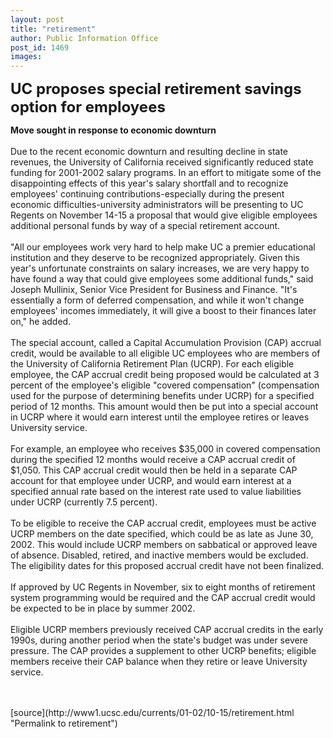```yaml
---
layout: post
title: "retirement"
author: Public Information Office
post_id: 1469
images:
---
```


<p>
  <font size="5"><b>UC proposes special retirement savings option for employees</b></font>
</p>
<p>
  <b>Move sought in response to economic downturn</b><br>
  <br>
  Due to the recent economic downturn and resulting decline in state revenues, the University of California received significantly reduced state funding for 2001-2002 salary programs. In an effort to mitigate some of the disappointing effects of this year's salary shortfall and to recognize employees' continuing contributions-especially during the present economic difficulties-university administrators will be presenting to UC Regents on November 14-15 a proposal that would give eligible employees additional personal funds by way of a special retirement account.<br>
  <br>
  "All our employees work very hard to help make UC a premier educational institution and they deserve to be recognized appropriately. Given this year's unfortunate constraints on salary increases, we are very happy to have found a way that could give employees some additional funds," said Joseph Mullinix, Senior Vice President for Business and Finance. "It's essentially a form of deferred compensation, and while it won't change employees' incomes immediately, it will give a boost to their finances later on," he added.<br>
  <br>
  The special account, called a Capital Accumulation Provision (CAP) accrual credit, would be available to all eligible UC employees who are members of the University of California Retirement Plan (UCRP). For each eligible employee, the CAP accrual credit being proposed would be calculated at 3 percent of the employee's eligible "covered compensation" (compensation used for the purpose of determining benefits under UCRP) for a specified period of 12 months. This amount would then be put into a special account in UCRP where it would earn interest until the employee retires or leaves University service.<br>
  <br>
  For example, an employee who receives $35,000 in covered compensation during the specified 12 months would receive a CAP accrual credit of $1,050. This CAP accrual credit would then be held in a separate CAP account for that employee under UCRP, and would earn interest at a specified annual rate based on the interest rate used to value liabilities under UCRP (currently 7.5 percent).<br>
  <br>
  To be eligible to receive the CAP accrual credit, employees must be active UCRP members on the date specified, which could be as late as June 30, 2002. This would include UCRP members on sabbatical or approved leave of absence. Disabled, retired, and inactive members would be excluded. The eligibility dates for this proposed accrual credit have not been finalized.<br>
  <br>
  If approved by UC Regents in November, six to eight months of retirement system programming would be required and the CAP accrual credit would be expected to be in place by summer 2002.<br>
  <br>
  Eligible UCRP members previously received CAP accrual credits in the early 1990s, during another period when the state's budget was under severe pressure. The CAP provides a supplement to other UCRP benefits; eligible members receive their CAP balance when they retire or leave University service.<br>
  <br>
  <br>

</p>
[source](http://www1.ucsc.edu/currents/01-02/10-15/retirement.html "Permalink to retirement")
